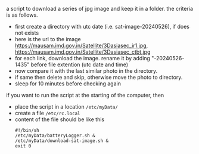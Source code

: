 a script to download a series of jpg image and keep it in a folder. the criteria is as follows.

* first create a directory with utc date (i.e. sat-image-20240526), if does not exists
* here is the url to the image https://mausam.imd.gov.in/Satellite/3Dasiasec_ir1.jpg, https://mausam.imd.gov.in/Satellite/3Dasiasec_ctbt.jpg
* for each link, download the image. rename it by adding "-20240526-1435" before file extention (utc date and time)
* now compare it with the last similar photo in the directory.
* if same then delete and skip, otherwise move the photo to directory.
* sleep for 10 minutes before checking again

if you want to run the script at the starting of the computer, then
* place the script in a location `/etc/myData/`
* create a file `/etc/rc.local`
* content of the file should be like this
  ```
  #!/bin/sh
  /etc/myData/batteryLogger.sh &
  /etc/myData/download-sat-image.sh &
  exit 0
  ```
